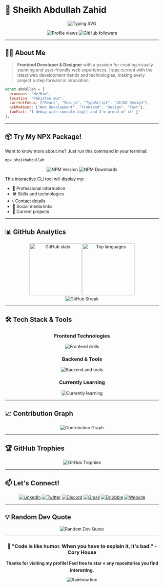 # 🚀 Sheikh Abdullah Zahid

<div align="center">
  
![Typing SVG](https://readme-typing-svg.herokuapp.com?font=Fira+Code&size=22&pause=1000&color=00D9FF&center=true&vCenter=true&width=600&lines=Frontend+Developer+%26+Designer;Full+Stack+Web+Developer;UI%2FUX+Enthusiast;Always+Learning+New+Technologies)

</div>

<p align="center">
  <img src="https://komarev.com/ghpvc/?username=sheikhshab&label=Profile%20views&color=0e75b6&style=flat" alt="Profile views" />
  <img src="https://img.shields.io/github/followers/sheikhshab?label=Followers&style=social" alt="GitHub followers" />
</p>

---

## 👨‍💻 About Me

> **Frontend Developer & Designer** with a passion for creating visually stunning and user-friendly web experiences. I stay current with the latest web development trends and technologies, making every project a step forward in innovation.

```javascript
const abdullah = {
  pronouns: "He/Him",
  location: "Pakistan 🇵🇰",
  currentFocus: ["React", "Vue.js", "TypeScript", "UI/UX Design"],
  askMeAbout: ["Web Development", "Frontend", "Design", "Tech"],
  funFact: "I debug with console.log() and I'm proud of it! 🐛"
};
```

---

## 📦 Try My NPX Package!

Want to know more about me? Just run this command in your terminal:

```bash
npx sheikhabdullah
```

<div align="center">
  <img src="https://img.shields.io/npm/v/sheikhabdullah?style=for-the-badge&logo=npm&color=CB3837" alt="NPM Version" />
  <img src="https://img.shields.io/npm/dt/sheikhabdullah?style=for-the-badge&logo=npm&color=CB3837" alt="NPM Downloads" />
</div>

This interactive CLI tool will display my:
- 📝 Professional information
- 🛠️ Skills and technologies
- 📞 Contact details
- 🔗 Social media links
- 💼 Current projects

---

## 📊 GitHub Analytics

<div align="center">
  <img src="https://github-readme-stats.vercel.app/api?username=sheikhshab&hide_title=false&hide_rank=false&show_icons=true&include_all_commits=true&count_private=true&disable_animations=false&theme=tokyonight&locale=en&hide_border=true&bg_color=0D1117" height="170" alt="GitHub stats" />
  <img src="https://github-readme-stats.vercel.app/api/top-langs?username=sheikhshab&locale=en&hide_title=false&layout=compact&card_width=320&langs_count=8&theme=tokyonight&hide_border=true&bg_color=0D1117" height="170" alt="Top languages" />
</div>

<div align="center">
  <img src="https://github-readme-streak-stats.herokuapp.com/?user=sheikhshab&theme=tokyonight&hide_border=true&background=0D1117" alt="GitHub Streak" />
</div>

---

## 🛠️ Tech Stack & Tools

<div align="center">

### Frontend Technologies
<img src="https://skillicons.dev/icons?i=react,vue,nextjs,typescript,javascript,html,css,tailwind,sass,bootstrap" alt="Frontend skills" />

### Backend & Tools
<img src="https://skillicons.dev/icons?i=nodejs,python,docker,git,github,figma,photoshop,illustrator,vscode,linux" alt="Backend and tools" />

### Currently Learning
<img src="https://skillicons.dev/icons?i=threejs,webassembly,rust,graphql" alt="Currently learning" />

</div>

---

## 📈 Contribution Graph

<div align="center">
  <img src="https://github-readme-activity-graph.vercel.app/graph?username=sheikhshab&theme=tokyo-night&bg_color=0D1117&color=00D9FF&line=00D9FF&point=FFFFFF&area=true&hide_border=true" alt="Contribution Graph" />
</div>

---

## 🏆 GitHub Trophies

<div align="center">
  <img src="https://github-profile-trophy.vercel.app/?username=sheikhshab&theme=tokyonight&no-frame=true&no-bg=true&margin-w=4&row=2&column=4" alt="GitHub Trophies" />
</div>

---

## 📫 Let's Connect!

<div align="center">
  
[![LinkedIn](https://img.shields.io/badge/LinkedIn-%230077B5.svg?style=for-the-badge&logo=linkedin&logoColor=white)](https://www.linkedin.com/in/abdullah-zahid-3a4424263/)
[![Twitter](https://img.shields.io/badge/Twitter-%231DA1F2.svg?style=for-the-badge&logo=Twitter&logoColor=white)](https://twitter.com/abdullah_zhd219)
[![Discord](https://img.shields.io/badge/Discord-%235865F2.svg?style=for-the-badge&logo=discord&logoColor=white)](https://discordapp.com/users/abdullah_zahid)
[![Gmail](https://img.shields.io/badge/Gmail-D14836?style=for-the-badge&logo=gmail&logoColor=white)](mailto:zahidabdullah753@gmail.com)
[![Dribbble](https://img.shields.io/badge/Dribbble-EA4C89?style=for-the-badge&logo=dribbble&logoColor=white)](https://dribbble.com/abdullah%20zahid)
[![Website](https://img.shields.io/badge/Website-000000?style=for-the-badge&logo=About.me&logoColor=white)](https://sheikhabdullahzahid.com)

</div>

---

## 💡 Random Dev Quote

<div align="center">
  <img src="https://quotes-github-readme.vercel.app/api?type=horizontal&theme=tokyonight" alt="Random Dev Quote" />
</div>

---

<div align="center">
  
### 🌟 "Code is like humor. When you have to explain it, it's bad." - Cory House

**Thanks for visiting my profile! Feel free to star ⭐ any repositories you find interesting.**

<img src="https://raw.githubusercontent.com/andreasbm/readme/master/assets/lines/rainbow.png" alt="Rainbow line" />

</div>
